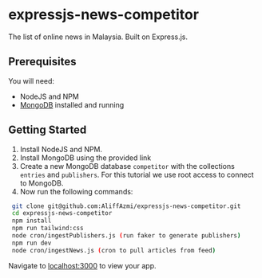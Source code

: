 # expressjs-news-competitor

The list of online news in Malaysia. Built on Express.js.

## Prerequisites

You will need:

- NodeJS and NPM
- [MongoDB](http://docs.mongodb.org/manual/installation/) installed and running

## Getting Started

1. Install NodeJS and NPM.
2. Install MongoDB using the provided link
3. Create a new MongoDB database `competitor` with the collections `entries` and `publishers`. For this tutorial we use root access to connect to MongoDB.
4. Now run the following commands:

```bash
 git clone git@github.com:AliffAzmi/expressjs-news-competitor.git
 cd expressjs-news-competitor
 npm install
 npm run tailwind:css
 node cron/ingestPublishers.js (run faker to generate publishers)
 npm run dev
 node cron/ingestNews.js (cron to pull articles from feed)
```

Navigate to [localhost:3000](http://localhost:3000) to view your app.
